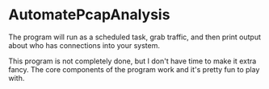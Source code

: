 # AutomatePcapAnalysis

The program will run as a scheduled task, grab traffic, and then print output about
who has connections into your system.

This program is not completely done, but I don't have time to make it extra fancy. The core components of the program work and it's pretty fun to play with. 
